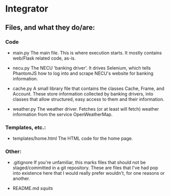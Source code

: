 # Integrator

## Files, and what they do/are:
### Code
+ main.py
The main file. This is where execution starts.
It mostly contains web/Flask related code, as-is.

+ necu.py
The NECU 'banking driver'. It drives Selenium, which
tells PhantomJS how to log into and scrape NECU's website
for banking information.

+ cache.py
A small library file that contains the classes Cache, Frame,
and Account. These store information collected by banking drivers,
into classes that allow structured, easy access to them and their
information.

+ weather.py
The weather driver. Fetches (or at least will fetch) weather information
from the service OpenWeatherMap.

### Templates, etc.:
+ templates/home.html
The HTML code for the home page.

### Other:
+ .gitignore
If you're unfamiliar, this marks files that should not be staged/committed
in a git repository. These are files that I've had pop into existence here
that I would really prefer wouldn't, for one reasons or another.

+ README.md
*squits*
